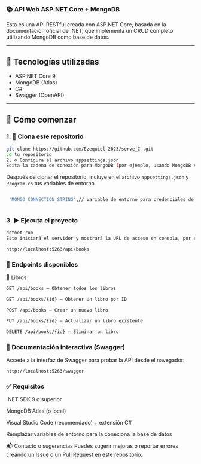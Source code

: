 ### 📚 API Web ASP.NET Core + MongoDB

Esta es una API RESTful creada con ASP.NET Core, basada en la documentación oficial de .NET, que implementa un CRUD completo utilizando MongoDB como base de datos.

---

## 🧪 Tecnologías utilizadas

- ASP.NET Core 9
- MongoDB (Atlas)
- C#
- Swagger (OpenAPI)

---

## 🚀 Cómo comenzar

### 1. 🔁 Clona este repositorio

```bash
git clone https://github.com/Ezequiel-2023/serve_C-.git
cd tu_repositorio
2. ⚙️ Configura el archivo appsettings.json
Edita la cadena de conexión para MongoDB (por ejemplo, usando MongoDB Atlas):
```

Después de clonar el repositorio, incluye en el archivo `appsettings.json` y  `Program.cs` tus variables de entorno 

```bash

 "MONGO_CONNECTION_STRING",// variable de entorno para credenciales de mongo db
   
```




### 3. ▶️ Ejecuta el proyecto
```bash
dotnet run
Esto iniciará el servidor y mostrará la URL de acceso en consola, por ejemplo:

http://localhost:5263/api/books

```

### 🔗 Endpoints disponibles

📖 Libros
```bash
GET /api/books – Obtener todos los libros

GET /api/books/{id} – Obtener un libro por ID

POST /api/books – Crear un nuevo libro

PUT /api/books/{id} – Actualizar un libro existente

DELETE /api/books/{id} – Eliminar un libro

```
### 📘 Documentación interactiva (Swagger)

Accede a la interfaz de Swagger para probar la API desde el navegador:
```bash
http://localhost:5263/swagger
```

### ✅ Requisitos
.NET SDK 9 o superior

MongoDB Atlas (o local)

Visual Studio Code (recomendado) + extensión C#

Remplazar variables de entorno para la conexiona la base de datos 

📬 Contacto o sugerencias
Puedes sugerir mejoras o reportar errores creando un Issue o un Pull Request en este repositorio.

